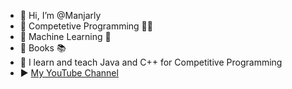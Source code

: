 - 👋 Hi, I’m @Manjarly
- 👀 Competetive Programming 💪🏻
- 👀 Machine Learning 🤖
- 👀 Books 📚
- 🌱 I learn and teach Java and C++ for Competitive Programming
- ▶️ [My YouTube Channel](https://www.youtube.com/channel/UCFWvSzqBXb3Zlmz67-ToLSg)

<!---
Manjarly/Manjarly is a ✨ special ✨ repository because its `README.md` (this file) appears on your GitHub profile.
You can click the Preview link to take a look at your changes.
--->
